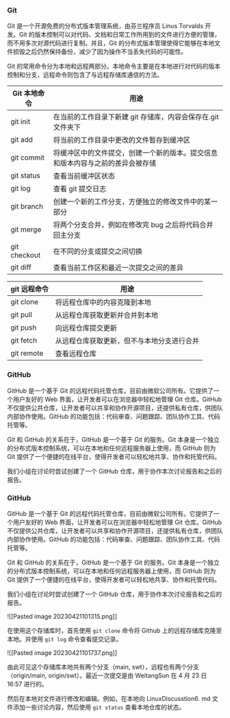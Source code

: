 ### Git

Git 是一个开源免费的分布式版本管理系统，由芬兰程序员 Linus Torvalds 开发。Git 的版本控制可以对代码、文档和日常工作所用到的文件进行方便的管理，而不用多次对源代码进行复制。并且，Git 的分布式版本管理使得它能够在本地文件损毁之后仍然保持备份，减少了因为操作不当丢失代码的可能性。

Git 的常用命令分为本地和远程两部分。本地命令主要是在本地进行对代码的版本控制和分支，远程命令则包含了与远程存储库通信的方法。

| Git 本地命令     | 用途                                                                           |
| ------------ | ------------------------------------------------------------------------------ |
| git init     | 在当前的工作目录下新建 git 存储库，内容会保存在.git 文件夹下                   |
| git add      | 将当前的工作目录中更改的文件暂存到缓冲区                                       |
| git commit   | 将缓冲区中的文件提交，创建一个新的版本。提交信息和版本内容与之前的差异会被存储 |
| git status   | 查看当前缓冲区状态                                                             |
| git log      | 查看 git 提交日志                                                              |
| git branch   | 创建一个新的工作分支，方便独立的修改文件中的某一部分                           |
| git merge    | 将两个分支合并，例如在修改完 bug 之后将代码合并回主分支                        |
| git checkout | 在不同的分支或提交之间切换                                                     |
| git diff     | 查看当前工作区和最近一次提交之间的差异                                                                               |

| git 远程命令 | 用途                                       |
| ------------ | ------------------------------------------ |
| git clone    | 将远程仓库中的内容克隆到本地               |
| git pull     | 从远程仓库获取更新并合并到本地             |
| git push     | 向远程仓库提交更新                         |
| git fetch    | 从远程仓库获取更新，但不与本地分支进行合并 |
| git remote   | 查看远程仓库                                           |


### GitHub

GitHub 是一个基于 Git 的远程代码托管仓库，目前由微软公司所有。它提供了一个用户友好的 Web 界面，让开发者可以在浏览器中轻松地管理 Git 仓库。GitHub 不仅提供公共仓库，让开发者可以共享和协作开源项目，还提供私有仓库，供团队内部协作使用。GitHub 的功能包括：代码审查、问题跟踪、团队协作工具、代码托管等。

Git 和 GitHub 的关系在于，GitHub 是一个基于 Git 的服务。Git 本身是一个独立的分布式版本控制系统，可以在本地和任何远程服务器上使用，而 GitHub 则为 Git 提供了一个便捷的在线平台，使得开发者可以轻松地共享、协作和托管代码。

我们小组在讨论时尝试创建了一个 GitHub 仓库，用于协作本次讨论报告和之后的报告。
### GitHub

GitHub 是一个基于 Git 的远程代码托管仓库，目前由微软公司所有。它提供了一个用户友好的 Web 界面，让开发者可以在浏览器中轻松地管理 Git 仓库。GitHub 不仅提供公共仓库，让开发者可以共享和协作开源项目，还提供私有仓库，供团队内部协作使用。GitHub 的功能包括：代码审查、问题跟踪、团队协作工具、代码托管等。

Git 和 GitHub 的关系在于，GitHub 是一个基于 Git 的服务。Git 本身是一个独立的分布式版本控制系统，可以在本地和任何远程服务器上使用，而 GitHub 则为 Git 提供了一个便捷的在线平台，使得开发者可以轻松地共享、协作和托管代码。

我们小组在讨论时尝试创建了一个 GitHub 仓库，用于协作本次讨论报告和之后的报告。

![[Pasted image 20230421101315.png]]

在使用这个存储库时，首先使用 `git clone` 命令将 Github 上的远程存储库克隆至本地。并使用 `git log` 命令查看提交记录。

![[Pasted image 20230421101737.png]]

由此可见这个存储库本地共有两个分支（main, swt），远程也有两个分支（origin/main, origin/swt）。最近一次提交是由 WeitangSun 在 4 月 23 日 16:57 进行的。

然后在本地对文件进行修改和编辑。例如，在本地向 LinuxDiscusstion6. md 文件添加一些讨论内容，然后使用 `git status` 查看本地仓库的状态。